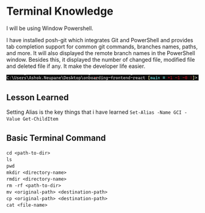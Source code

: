 # Terminal Knowledge

I will be using Window Powershell.<br>

I have installed posh-git which integrates Git and PowerShell and provides tab completion support for common git commands, branches names, paths, and more. It will also displayed the remote branch names in the PowerShell window. Besides this, it displayed the number of changed file, modified file and deleted file if any. It make the developer life easier.

![posh-git-image](https://github.com/ashokneupane/ashokneupane-intern-repo/blob/main/duplicate-repo/images/posh-git-image.png)

## Lesson Learned
Setting Alias is the key things that i have learned
`Set-Alias -Name GCI -Value Get-ChildItem`

## Basic Terminal Command
`cd <path-to-dir>`<br>
`ls`<br>
`pwd`<br>
`mkdir <directory-name>`<br>
`rmdir <directory-name>`<br>
`rm -rf <path-to-dir>`<br>
`mv <original-path> <destination-path>`<br>
`cp <original-path> <destination-path>`<br>
`cat <file-name>`